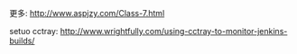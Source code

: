更多: http://www.aspjzy.com/Class-7.html

setuo cctray: http://www.wrightfully.com/using-cctray-to-monitor-jenkins-builds/
